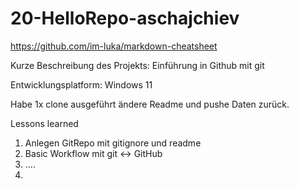 # 20-HelloRepo-aschajchiev


https://github.com/im-luka/markdown-cheatsheet


Kurze Beschreibung des Projekts: Einführung in Github mit git


Entwicklungsplatform: Windows 11

Habe 1x clone ausgeführt ändere Readme und pushe Daten zurück.

Lessons learned
  1. Anlegen GitRepo mit gitignore und readme
  2. Basic Workflow mit git <-> GitHub
  3. ....
  4. 
